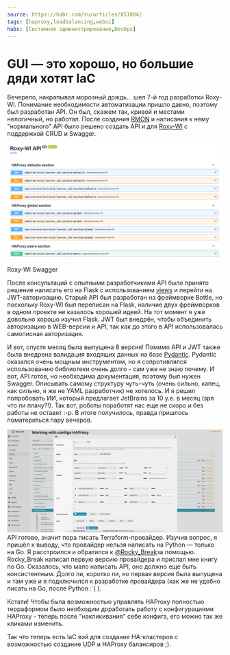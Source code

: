 ```yaml
---
source: https://habr.com/ru/articles/851004/
tags: [haproxy,loadbalancing,webui]
habs: [Системное администрирование,DevOps]
---
```

# GUI — это хорошо, но большие дяди хотят IaC
Вечерело, накрапывал морозный дождь… шел 7\-й год разработки Roxy\-WI. Понимание необходимости автоматизации пришло давно, поэтому был разработан API. Он был, скажем так, кривой и местами нелогичный, но работал. После создания [RMON](https://rmon.io/) и написания к нему "нормального" API было решено создать API и для [Roxy\-WI](https://roxy-wi.org/) с поддержкой CRUD и Swagger.

![Roxy-WI Swagger](picture/607341afad9d25dfbdafc5c45d81d970.png "Roxy-WI Swagger")

Roxy\-WI Swagger

После консультаций с опытными разработчиками API было принято решение написать его на Flask с использованием [views](https://flask.palletsprojects.com/en/3.0.x/views/) и перейти на JWT\-авторизацию. Старый API был разработан на фреймворке Bottle, но поскольку Roxy\-WI был переписан на Flask, наличие двух фреймворков в одном проекте не казалось хорошей идеей. На тот момент я уже довольно хорошо изучил Flask. JWT был внедрён, чтобы объединить авторизацию в WEB\-версии и API, так как до этого в API использовалась самописная авторизация.

И вот, спустя месяц была выпущена 8 версия! Помимо API и JWT также была внедрена валидация входящих данных на базе [Pydantic](https://docs.pydantic.dev/latest/). Pydantic оказался очень мощным инструментом, но я сопротивлялся использованию библиотеки очень долго \- сам уже не знаю почему. И вот, API готов, но необходима документация, поэтому был нужен Swagger. Описывать самому структуру чуть\-чуть (очень сильно, капец, как сильно, я же не YAML разработчик) не хотелось. И я решил попробовать ИИ, который предлагает JetBrains за 10 у.е. в месяц (зря что ли плачу?!). Так вот, роботы поработят нас еще не скоро и без работы не оставят :\-p. В итоге получилось, правда пришлось поматериться пару вечеров.

![](picture/f32d86740cee246ec6edfbf9e94166a5.png)API готово, значит пора писать Terraform\-провайдер. Изучив вопрос, я пришёл к выводу, что провайдер нельзя написать на Python — только на Go. Я расстроился и обратился к [@Rocky\_Break](/users/rocky_break)за помощью. Rocky\_Break написал первую версию провайдера и прислал мне книгу по Go. Оказалось, что мало написать API, оно должно еще быть консистентным. Долго ли, коротко ли, но первая версия была выпущена и там уже и я подключился к разработке провайдера (как же не удобно писать на Go, после Python :\`( ).

Кстати! Чтобы была возможностью управлять HAProxy полностью терраформом было необходим доработать работу с конфигурациями HAProxy \- теперь после "накликивания" себе конфига, его можно так же кликами изменить.

Так что теперь есть IaC вэй для создание HA\-кластеров с возможностью создание UDP и HAProxy балансиров ;).

